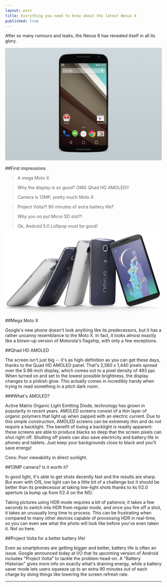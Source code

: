 ```yaml
---
layout: post
title: Everything you need to know about the latest Nexus 6
published: true
---
```


After so many rumours and leaks, the Nexus 6 has revealed itself in all its glory.

![](/images/nexus-6.jpg)


##First impressions

>A mega Moto X

>Why the display is so good? OMG Qhad HD AMOLED!!

>Camera is 13MP, pretty much Moto X 

>Project Volta?! 90 minutes of extra battery life?  

>Why you no put Micro SD slot?!

>Ok, Android 5.0 Lollipop must be good! 


![](/images/nexus6image.jpg)


##Mega Moto X

Google's new phone doesn't look anything like its predecessors, but it has a rather uncanny resemblance to the Moto X. In fact, it looks almost exactly like a blown-up version of Motorola's flagship, with only a few exceptions.

##Qhad HD AMOLED

The screen isn't just big -- it's as high-definition as you can get these days, thanks to the Quad HD AMOLED panel. That's 2,560 x 1,440 pixels spread over the 5.96-inch display, which comes out to a pixel density of 493 ppi. When turned on and set to the lowest possible brightness, the display changes to a pinkish glow. This actually comes in incredibly handy when trying to read something in a pitch dark room.
 

###What's AMOLED?

Active Matrix Organic Light Emitting Diode, technology has grown in popularity in recent years. AMOLED screens consist of a thin layer of organic polymers that light up when zapped with an electric current. Due to this simple construction, AMOLED screens can be extremely thin and do not require a backlight. The benefit of losing a backlight is readily apparent: these screens are able to produce blacks so deep that the screen pixels can shut right off. Shutting off pixels can also save electricity and battery life in phones and tablets. Just keep your backgrounds close to black and you’ll save energy!

Cons: Poor viewability in direct sunlight.

##13MP camera? Is it worth it?

In good light, it's able to get shots decently fast and the results are sharp. But even with OIS, low light can be a little bit of a challenge but it should be better than its predecessor at taking low-light shots thanks to its f/2.0 aperture (a bump up from f/2.4 on the N5).

 Taking pictures using HDR mode requires a bit of patience; it takes a few seconds to switch into HDR from regular mode, and once you fire off a shot, it takes an unusually long time to process. This can be frustrating when compared to many other devices capable of processing HDR in real-time, so you can even see what the photo will look like before you've even taken it. Not so here.

##Project Volta for a better battery life!

Even as smartphones are getting bigger and better, battery life is often an issue. Google announced today at I/O that its upcoming version of Android includes "Project Volta" to tackle the problem head-on. A "Battery Historian" gives more info on exactly what's draining energy, while a battery saver mode lets users squeeze up to an extra 90 minutes out of each charge by doing things like lowering the screen refresh rate.



----------------
